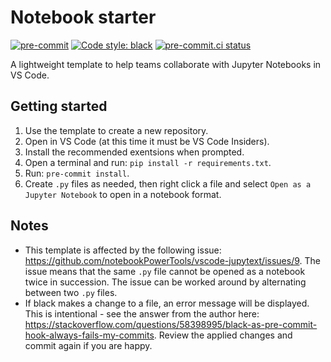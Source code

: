 # Notebook starter

[![pre-commit](https://img.shields.io/badge/pre--commit-enabled-brightgreen?logo=pre-commit)](https://github.com/pre-commit/pre-commit) [![Code style: black](https://img.shields.io/badge/code%20style-black-000000.svg)](https://github.com/psf/black) [![pre-commit.ci status](https://results.pre-commit.ci/badge/github/pre-commit/pre-commit/main.svg)](https://results.pre-commit.ci/latest/github/sattwood9/notebook-starter/main)

A lightweight template to help teams collaborate with Jupyter Notebooks in VS Code. 

## Getting started

1. Use the template to create a new repository.
2. Open in VS Code (at this time it must be VS Code Insiders).
3. Install the recommended exentsions when prompted.
4. Open a terminal and run: `pip install -r requirements.txt`.
5. Run: `pre-commit install`.
6. Create `.py` files as needed, then right click a file and select `Open as a Jupyter Notebook` to open in a notebook format.

## Notes

- This template is affected by the following issue: https://github.com/notebookPowerTools/vscode-jupytext/issues/9. The issue means that the same `.py` file cannot be opened as a notebook twice in succession. The issue can be worked around by alternating between two `.py` files.
- If black makes a change to a file, an error message will be displayed. This is intentional - see the answer from the author here: https://stackoverflow.com/questions/58398995/black-as-pre-commit-hook-always-fails-my-commits. Review the applied changes and commit again if you are happy.
